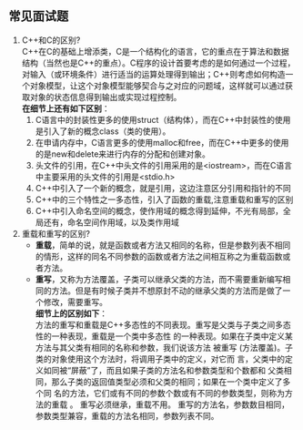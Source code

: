## 常见面试题
1. C++和C的区别?  
C++在C的基础上增添类，C是一个结构化的语言，它的重点在于算法和数据结构（当然也是C++的重点）。C程序的设计首要考虑的是如何通过一个过程，对输入（或环境条件）进行适当的运算处理得到输出；C++则考虑如何构造一个对象模型，让这个对象模型能够契合与之对应的问题域，这样就可以通过获取对象的状态信息得到输出或实现过程控制。  
**在细节上还有如下区别**：  
    1. C语言中的封装性更多的使用struct（结构体），而在C++中封装性的使用是引入了新的概念class（类的使用）。
    2. 在申请内存中，C语言更多的使用malloc和free，而在C++中更多的使用的是new和delete来进行内存的分配和创建对象。
    3. 头文件的引用，在C++中头文件的引用采用的是&lt;iostream&gt;，而在C语言中主要采用的头文件的引用是&lt;stdio.h&gt;
    4. C++中引入了一个新的概念，就是引用，这边注意区分引用和指针的不同
    5. C++中的三个特性之一多态性，引入了函数的重载,注意重载和重写的区别
    6. C++中引入命名空间的概念，使作用域的概念得到延伸，不光有局部，全局还有，命名空间作用域，以及类作用域
2. 重载和重写的区别?  
    - **重载**，简单的说，就是函数或者方法又相同的名称，但是参数列表不相同的情形，这样的同名不同参数的函数或者方法之间相互称之为重载函数或者方法。
    - **重写**，又称为方法覆盖，子类可以继承父类的方法，而不需要重新编写相同的方法。但是有时候子类并不想原封不动的继承父类的方法而是做了一个修改，需要重写。    
**细节上的区别如下**：  
方法的重写和重载是C++多态性的不同表现。重写是父类与子类之间多态性的一种表现，重载是一个类中多态性 的一种表现。如果在子类中定义某方法与其父类有相同的名称和参数，我们说该方法 被重写 (方法覆盖)。子类的对象使用这个方法时，将调用子类中的定义，对它而 言，父类中的定义如同被“屏蔽”了，而且如果子类的方法名和参数类型和个数都和 父类相同，那么子类的返回值类型必须和父类的相同；如果在一个类中定义了多个同 名的方法，它们或有不同的参数个数或有不同的参数类型，则称为方法的重载 。
重写必须继承，重载不用。
重写的方法名，参数数目相同，参数类型兼容，重载的方法名相同，参数列表不同。